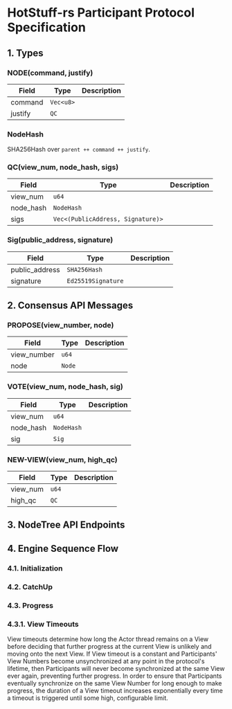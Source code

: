 # HotStuff-rs Participant Protocol Specification 

## 1. Types 

### **NODE(command, justify)**
|Field |Type |Description |
|---   |---  |---         |
|command |`Vec<u8>` | |
|justify |`QC` | |

### **NodeHash**
SHA256Hash over `parent ++ command ++ justify`.

### **QC(view_num, node_hash, sigs)**
|Field |Type |Description |
|---   |---  |---         |
|view_num |`u64` | |
|node_hash |`NodeHash` | |
|sigs |`Vec<(PublicAddress, Signature)>` | |

### **Sig(public_address, signature)**
|Field |Type |Description |
|---   |---  |---         |
|public_address |`SHA256Hash` | |
|signature |`Ed25519Signature`

## 2. Consensus API Messages

### **PROPOSE(view_number, node)**
|Field |Type |Description |
|---   |---  |---         |
|view_number |`u64` | |
|node |`Node` | |

### **VOTE(view_num, node_hash, sig)**
|Field |Type |Description |
|---   |---  |---         |
|view_num |`u64` | |
|node_hash |`NodeHash` | |
|sig |`Sig` | |

### **NEW-VIEW(view_num, high_qc)**
|Field |Type |Description |
|---   |---  |---         |
|view_num|`u64` | |
|high_qc |`QC` | |

## 3. NodeTree API Endpoints

## 4. Engine Sequence Flow 

### 4.1. Initialization

### 4.2. CatchUp

### 4.3. Progress

### 4.3.1. View Timeouts
View timeouts determine how long the Actor thread remains on a View before deciding that further progress at the current View is unlikely and moving onto the next View.
If View timeout is a constant and Participants' View Numbers become unsynchronized at any point in the protocol's lifetime, then Participants will never become synchronized at the same View ever again, preventing further progress.
In order to ensure that Participants eventually synchronize on the same View Number for long enough to make progress, the duration of a View timeout increases exponentially every time a timeout is triggered until some high, configurable limit.
